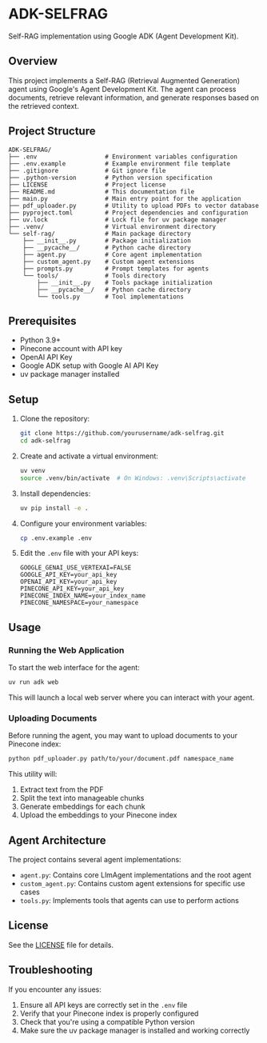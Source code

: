 # ADK-SELFRAG

Self-RAG implementation using Google ADK (Agent Development Kit).

## Overview

This project implements a Self-RAG (Retrieval Augmented Generation) agent using Google's Agent Development Kit. The agent can process documents, retrieve relevant information, and generate responses based on the retrieved context.

## Project Structure

```
ADK-SELFRAG/
├── .env                   # Environment variables configuration
├── .env.example           # Example environment file template
├── .gitignore             # Git ignore file
├── .python-version        # Python version specification
├── LICENSE                # Project license
├── README.md              # This documentation file
├── main.py                # Main entry point for the application
├── pdf_uploader.py        # Utility to upload PDFs to vector database
├── pyproject.toml         # Project dependencies and configuration
├── uv.lock                # Lock file for uv package manager
├── .venv/                 # Virtual environment directory
└── self-rag/              # Main package directory
    ├── __init__.py        # Package initialization
    ├── __pycache__/       # Python cache directory
    ├── agent.py           # Core agent implementation
    ├── custom_agent.py    # Custom agent extensions
    ├── prompts.py         # Prompt templates for agents
    └── tools/             # Tools directory
        ├── __init__.py    # Tools package initialization
        ├── __pycache__/   # Python cache directory
        └── tools.py       # Tool implementations
```

## Prerequisites

- Python 3.9+
- Pinecone account with API key
- OpenAI API Key
- Google ADK setup with Google AI API Key
- uv package manager installed

## Setup

1. Clone the repository:
   ```bash
   git clone https://github.com/yourusername/adk-selfrag.git
   cd adk-selfrag
   ```

2. Create and activate a virtual environment:
   ```bash
   uv venv
   source .venv/bin/activate  # On Windows: .venv\Scripts\activate
   ```

3. Install dependencies:
   ```bash
   uv pip install -e .
   ```

4. Configure your environment variables:
   ```bash
   cp .env.example .env
   ```

5. Edit the `.env` file with your API keys:
   ```
   GOOGLE_GENAI_USE_VERTEXAI=FALSE
   GOOGLE_API_KEY=your_api_key
   OPENAI_API_KEY=your_api_key
   PINECONE_API_KEY=your_api_key
   PINECONE_INDEX_NAME=your_index_name
   PINECONE_NAMESPACE=your_namespace
   ```

## Usage

### Running the Web Application

To start the web interface for the agent:

```bash
uv run adk web
```

This will launch a local web server where you can interact with your agent.

### Uploading Documents

Before running the agent, you may want to upload documents to your Pinecone index:

```bash
python pdf_uploader.py path/to/your/document.pdf namespace_name
```

This utility will:
1. Extract text from the PDF
2. Split the text into manageable chunks
3. Generate embeddings for each chunk
4. Upload the embeddings to your Pinecone index

## Agent Architecture

The project contains several agent implementations:

- `agent.py`: Contains core LlmAgent implementations and the root agent
- `custom_agent.py`: Contains custom agent extensions for specific use cases
- `tools.py`: Implements tools that agents can use to perform actions

## License

See the [LICENSE](LICENSE) file for details.

## Troubleshooting

If you encounter any issues:

1. Ensure all API keys are correctly set in the `.env` file
2. Verify that your Pinecone index is properly configured
3. Check that you're using a compatible Python version
4. Make sure the uv package manager is installed and working correctly